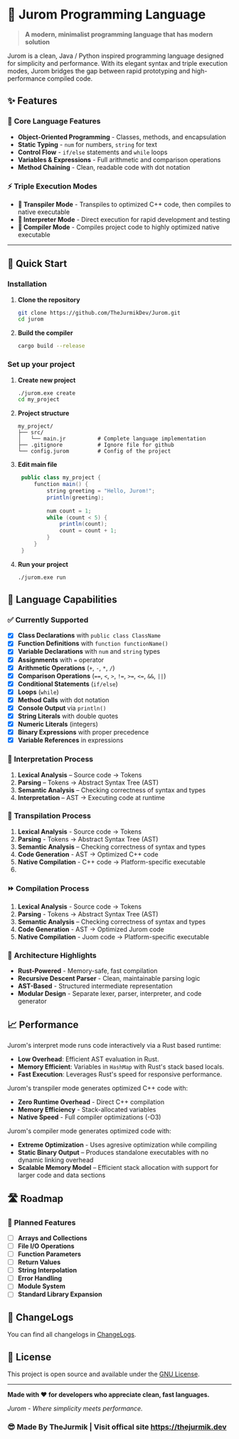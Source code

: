 # 🚀 Jurom Programming Language

> **A modern, minimalist programming language that has modern solution**

Jurom is a clean, Java / Python inspired programming language designed for simplicity and performance. With its elegant syntax and triple execution modes, Jurom bridges the gap between rapid prototyping and high-performance compiled code.

## ✨ Features

### 🎯 **Core Language Features**
- **Object-Oriented Programming** - Classes, methods, and encapsulation
- **Static Typing** - `num` for numbers, `string` for text
- **Control Flow** - `if/else` statements and `while` loops
- **Variables & Expressions** - Full arithmetic and comparison operations
- **Method Chaining** - Clean, readable code with dot notation

### ⚡ **Triple Execution Modes**
- **🔧 Transpiler Mode** - Transpiles to optimized C++ code, then compiles to native executable
- **🚀 Interpreter Mode** - Direct execution for rapid development and testing
- **👷 Compiler Mode** - Compiles project code to highly optimized native executable

---

## 🚀 Quick Start

### Installation
1. **Clone the repository**
   ```bash
   git clone https://github.com/TheJurmikDev/Jurom.git
   cd jurom
   ```

2. **Build the compiler**
   ```bash
   cargo build --release
   ```

### Set up your project
1. **Create new project**
   ```bash
   ./jurom.exe create
   cd my_project
   ```

2. **Project structure**
   ```text
   my_project/
   ├── src/
   │   └── main.jr          # Complete language implementation
   ├── .gitignore           # Ignore file for github
   └── config.jurom         # Config of the project
   ```

3. **Edit main file** 
   ```java
    public class my_project {
        function main() {
            string greeting = "Hello, Jurom!";
            println(greeting);
        
            num count = 1;
            while (count < 5) {
                println(count);
                count = count + 1;
            }
        }
    }
    ```

4. **Run your project**
    ```bash
    ./jurom.exe run
    ```

## 🎯 Language Capabilities

### ✅ **Currently Supported**
- [x] **Class Declarations** with `public class ClassName`
- [x] **Function Definitions** with `function functionName()`
- [x] **Variable Declarations** with `num` and `string` types
- [x] **Assignments** with `=` operator
- [x] **Arithmetic Operations** (`+`, `-`, `*`, `/`)
- [x] **Comparison Operations** (`==`, `<`, `>`, `!=`, `>=`, `<=`, `&&`, `||`)
- [x] **Conditional Statements** (`if/else`)
- [x] **Loops** (`while`)
- [x] **Method Calls** with dot notation
- [x] **Console Output** via `println()`
- [x] **String Literals** with double quotes
- [x] **Numeric Literals** (integers)
- [x] **Binary Expressions** with proper precedence
- [x] **Variable References** in expressions

### 🔀 **Interpretation Process**
1. **Lexical Analysis** – Source code → Tokens
2. **Parsing** – Tokens → Abstract Syntax Tree (AST)
3. **Semantic Analysis** – Checking correctness of syntax and types
4. **Interpretation** – AST → Executing code at runtime

### 🔄 **Transpilation Process**
1. **Lexical Analysis** - Source code → Tokens
2. **Parsing** - Tokens → Abstract Syntax Tree (AST)
3. **Semantic Analysis** – Checking correctness of syntax and types
4. **Code Generation** - AST → Optimized C++ code
5. **Native Compilation** - C++ code → Platform-specific executable
6. 
### ⏩ **Compilation Process**
1. **Lexical Analysis** - Source code → Tokens
2. **Parsing** - Tokens → Abstract Syntax Tree (AST)
3. **Semantic Analysis** – Checking correctness of syntax and types
4. **Code Generation** - AST → Optimized Jurom code
5. **Native Compilation** - Juom code → Platform-specific executable

### 🎨 **Architecture Highlights**
- **Rust-Powered** - Memory-safe, fast compilation
- **Recursive Descent Parser** - Clean, maintainable parsing logic
- **AST-Based** - Structured intermediate representation
- **Modular Design** - Separate lexer, parser, interpreter, and code generator

## 📈 Performance

Jurom's interpret mode runs code interactively via a Rust based runtime:
- **Low Overhead**: Efficient AST evaluation in Rust.
- **Memory Efficient**: Variables in `HashMap` with Rust's stack based locals.
- **Fast Execution**: Leverages Rust's speed for responsive performance.

Jurom's transpiler mode generates optimized C++ code with:
- **Zero Runtime Overhead** - Direct C++ compilation
- **Memory Efficiency** - Stack-allocated variables
- **Native Speed** - Full compiler optimizations (-O3)

Jurom's compiler mode generates optimized code with:
- **Extreme Optimization** - Uses agresive optimization while compiling
- **Static Binary Output** – Produces standalone executables with no dynamic linking overhead
- **Scalable Memory Model** – Efficient stack allocation with support for larger code and data sections

## 🛣️ Roadmap

### 🎯 **Planned Features**
- [ ] **Arrays and Collections**
- [ ] **File I/O Operations**
- [ ] **Function Parameters**
- [ ] **Return Values**
- [ ] **String Interpolation**
- [ ] **Error Handling**
- [ ] **Module System**
- [ ] **Standard Library Expansion**

## 📗 ChangeLogs

You can find all changelogs in [ChangeLogs](changelog.md).

## 📄 License

This project is open source and available under the [GNU License](LICENSE).

---

**Made with ❤️ for developers who appreciate clean, fast languages.**

*Jurom - Where simplicity meets performance.*

### 😎 Made By TheJurmik | Visit offical site https://thejurmik.dev